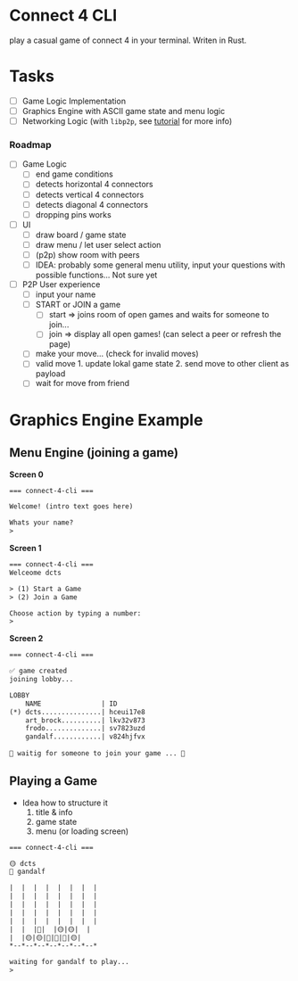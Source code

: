 # Connect 4 CLI

play a casual game of connect 4 in your terminal. Writen in Rust.

# Tasks
- [ ] Game Logic Implementation
- [ ] Graphics Engine with ASCII game state and menu logic
- [ ] Networking Logic (with `libp2p`, see [tutorial](https://blog.logrocket.com/libp2p-tutorial-build-a-peer-to-peer-app-in-rust) for more info)

### Roadmap
- [ ] Game Logic
  - [ ] end game conditions
  - [ ] detects horizontal 4 connectors
  - [ ] detects vertical 4 connectors
  - [ ] detects diagonal 4 connectors
  - [ ] dropping pins works
- [ ] UI
  - [ ] draw board / game state
  - [ ] draw menu / let user select action
  - [ ] (p2p) show room with peers
  - [ ] IDEA: probably some general menu utility, input your questions with possible functions... Not sure yet
- [ ] P2P User experience
  - [ ] input your name
  - [ ] START or JOIN a game
    - [ ] start => joins room of open games and waits for someone to join...
    - [ ] join  => display all open games! (can select a peer or refresh the page)
  - [ ] make your move... (check for invalid moves)
  - [ ] valid move 
        1. update lokal game state
        2. send move to other client as payload
  - [ ] wait for move from friend

# Graphics Engine Example
## Menu Engine (joining a game)
**Screen 0**
```txt
=== connect-4-cli ===

Welcome! (intro text goes here)

Whats your name?
>
```

**Screen 1**
```txt
=== connect-4-cli ===
Welceome dcts

> (1) Start a Game
> (2) Join a Game

Choose action by typing a number:
>
```

**Screen 2**
```txt
=== connect-4-cli ===

✅ game created
joining lobby...

LOBBY
    NAME               | ID
(*) dcts...............| hceui17e8
    art_brock..........| lkv32v873
    frodo..............| sv7823uzd
    gandalf............| v824hjfvx
        
👀 waitig for someone to join your game ... 👀
```

## Playing a Game
- Idea how to structure it
  1. title & info
  2. game state
  3. menu (or loading screen)

```txt
=== connect-4-cli ===

🟡 dcts 
🔴 gandalf 

|  |  |  |  |  |  |  |
|  |  |  |  |  |  |  |
|  |  |  |  |  |  |  |
|  |  |  |  |  |  |  |
|  |  |  |  |  |  |  |
|  |  |🔴|  |🟡|🟡|  |
|  |🟡|🟡|🔴|🔴|🔴|🟡|
*--*--*--*--*--*--*--*

waiting for gandalf to play...
>
```